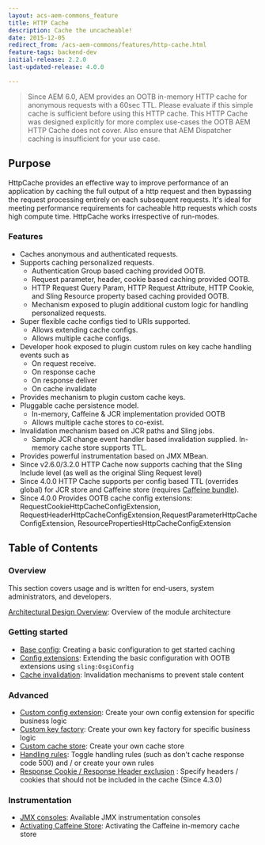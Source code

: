 ```yaml
---
layout: acs-aem-commons_feature
title: HTTP Cache
description: Cache the uncacheable!
date: 2015-12-05
redirect_from: /acs-aem-commons/features/http-cache.html
feature-tags: backend-dev
initial-release: 2.2.0
last-updated-release: 4.0.0

---
```


> Since AEM 6.0, AEM provides an OOTB in-memory HTTP cache for anonymous requests with a 60sec TTL. Please evaluate if this simple cache is sufficient before using this HTTP cache. This HTTP Cache was designed explicitly for more complex use-cases the OOTB AEM HTTP Cache does not cover. Also ensure that AEM Dispatcher caching is insufficient for your use case.

## Purpose
HttpCache provides an effective way to improve performance of an application by caching the full output of a http request and then bypassing the request processing entirely on each subsequent requests. It's ideal for meeting performance requirements for cacheable http requests which costs high compute time. HttpCache works irrespective of run-modes.

### Features
* Caches anonymous and authenticated requests.
* Supports caching personalized requests.
	* Authentication Group based caching provided OOTB.
	* Request parameter, header, cookie based caching provided OOTB.
	* HTTP Request Query Param, HTTP Request Attribute, HTTP Cookie, and Sling Resource property based caching provided OOTB.
	* Mechanism exposed to plugin additional custom logic for handling personalized requests.
* Super flexible cache configs tied to URIs supported.
	* Allows extending cache configs.
	* Allows multiple cache configs.
* Developer hook exposed to plugin custom rules on key cache handling events such as
	* On request receive.
	* On response cache
	* On response deliver
	* On cache invalidate
* Provides mechanism to plugin custom cache keys.
* Pluggable cache persistence model.
	* In-memory, Caffeine & JCR implementation provided OOTB
	* Allows multiple cache stores to co-exist.
* Invalidation mechanism based on JCR paths and Sling jobs.
	* Sample JCR change event handler based invalidation supplied.
	In-memory cache store supports TTL.
* Provides powerful instrumentation based on JMX MBean.
* Since v2.6.0/3.2.0 HTTP Cache now supports caching that the Sling Include level (as well as the original Sling Request level)
* Since 4.0.0 HTTP Cache supports per config based TTL (overrides global) for JCR store and Caffeine store (requires [Caffeine bundle](https://mvnrepository.com/artifact/com.github.ben-manes.caffeine/caffeine)).
* Since 4.0.0 Provides OOTB cache config extensions: RequestCookieHttpCacheConfigExtension, RequestHeaderHttpCacheConfigExtension,RequestParameterHttpCacheConfigExtension, ResourcePropertiesHttpCacheConfigExtension
    
## Table of Contents

### Overview
This section covers usage and is written for end-users, system administrators, and developers.

[Architectural Design Overview](subpages/architectural-design.html): Overview of the module architecture

### Getting started

* [Base config](subpages/base-config.html): Creating a basic configuration to get started caching
* [Config extensions](subpages/config-extensions.html): Extending the basic configuration with OOTB extensions using `sling:OsgiConfig`
* [Cache invalidation](subpages/invalidation.html): Invalidation mechanisms to prevent stale content

### Advanced

* [Custom config extension](subpages/creating-config-extension.html): Create your own config extension for specific business logic
* [Custom key factory](subpages/creating-key-factory.html): Create your own key factory for specific business logic
* [Custom cache store](subpages/creating-cache-store.html): Create your own cache store
* [Handling rules](subpages/handling-rules.html): Toggle handling rules (such as don't cache response code 500) and / or create your own rules
* [Response Cookie / Response Header exclusion](subpages/cookie-header-exclusions.html) : Specify headers / cookies that should not be included in the cache (Since 4.3.0)

### Instrumentation

* [JMX consoles](subpages/jmx.html): Available JMX instrumentation consoles
* [Activating Caffeine Store](subpages/activating-caffeine-cache.html): Activating the Caffeine in-memory cache store

